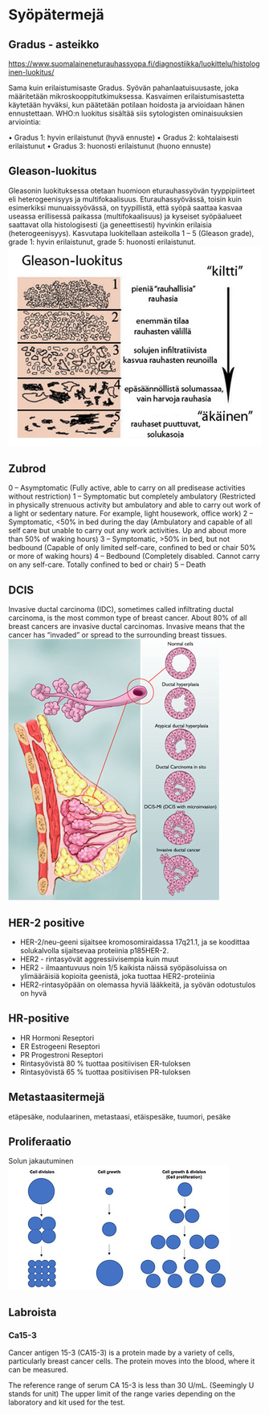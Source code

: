 # Syöpätermejä

## Gradus - asteikko
https://www.suomalaineneturauhassyopa.fi/diagnostiikka/luokittelu/histologinen-luokitus/

Sama kuin erilaistumisaste
Gradus. Syövän pahanlaatuisuusaste, joka määritetään mikroskooppitutkimuksessa. Kasvaimen erilaistumisastetta käytetään hyväksi, kun päätetään potilaan hoidosta ja arvioidaan hänen ennustettaan.
WHO:n luokitus sisältää siis sytologisten ominaisuuksien arviointia:

• Gradus 1: hyvin erilaistunut (hyvä ennuste)
• Gradus 2: kohtalaisesti erilaistunut
• Gradus 3: huonosti erilaistunut (huono ennuste)

## Gleason-luokitus
Gleasonin luokituksessa otetaan huomioon eturauhassyövän tyyppipiirteet eli heterogeenisyys ja multifokaalisuus. Eturauhassyövässä, toisin kuin esimerkiksi munuaissyövässä, on tyypillistä, että syöpä saattaa kasvaa useassa erillisessä paikassa (multifokaalisuus) ja kyseiset syöpäalueet saattavat olla histologisesti (ja geneettisesti) hyvinkin erilaisia (heterogeenisyys). Kasvutapa luokitellaan asteikolla 1 – 5 (Gleason grade), grade 1: hyvin erilaistunut, grade 5: huonosti erilaistunut.
![Gleanson-luokitus kuva](gleason-luokitus.jpg)

## Zubrod

0 – Asymptomatic (Fully active, able to carry on all predisease activities without restriction)
1 – Symptomatic but completely ambulatory (Restricted in physically strenuous activity but ambulatory and able to carry out work of a light or sedentary nature. For example, light housework, office work)
2 – Symptomatic, <50% in bed during the day (Ambulatory and capable of all self care but unable to carry out any work activities. Up and about more than 50% of waking hours)
3 – Symptomatic, >50% in bed, but not bedbound (Capable of only limited self-care, confined to bed or chair 50% or more of waking hours)
4 – Bedbound (Completely disabled. Cannot carry on any self-care. Totally confined to bed or chair)
5 – Death

## DCIS
Invasive ductal carcinoma (IDC), sometimes called infiltrating ductal carcinoma, is the most common type of breast cancer. About 80% of all breast cancers are invasive ductal carcinomas. Invasive means that the cancer has “invaded” or spread to the surrounding breast tissues.
![](dcis.jpg)

## HER-2 positive
- HER-2/neu-geeni sijaitsee kromosomiraidassa 17q21.1, ja se koodittaa solukalvolla sijaitsevaa proteiinia p185HER-2.
- HER2 - rintasyövät aggressiivisempia kuin muut
- HER2 - ilmaantuvuus noin 1/5 kaikista näissä syöpäsoluissa on ylimääräisiä kopioita geenistä, joka tuottaa HER2-proteiinia
- HER2-rintasyöpään on olemassa hyviä lääkkeitä, ja syövän odotustulos on hyvä

## HR-positive
- HR Hormoni Reseptori
- ER Estrogeeni Reseptori
- PR Progestroni Reseptori
- Rintasyövistä 80 % tuottaa positiivisen ER-tuloksen
- Rintasyövistä 65 % tuottaa positiivisen PR-tuloksen

## Metastaasitermejä

etäpesäke,
nodulaarinen, 
metastaasi,
etäispesäke,
tuumori,
pesäke

## Proliferaatio
Solun jakautuminen
![Proliferaatio](cell_proliferation.jpg)

## Labroista
### Ca15-3
Cancer antigen 15-3 (CA15-3) is a protein made by a variety of cells, particularly breast cancer cells. The protein moves into the blood, where it can be measured.

The reference range of serum CA 15-3 is less than 30 U/mL. (Seemingly U stands for unit) The upper limit of the range varies depending on the laboratory and kit used for the test.



